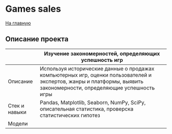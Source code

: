 # Games sales
[На главную](https://github.com/gh0st820/ds-practicum)

## Описание проекта
|               | Изучение закономерностей, определяющих успешность игр                                                                                                                |
|---------------|----------------------------------------------------------------------------------------------------------------------------------------------------------------------|
| Описание      | Используя исторические данные о продажах компьютерных игр, оценки пользователей и экспертов, жанры и платформы, выявить закономерности, определяющие успешность игры |
| Стек и навыки | Pandas, Matplotlib, Seaborn, NumPy, SciPy, описательная статистика, проверска статистических гипотез                                                                 |
| Модели        |                                                                                                                                                                      |